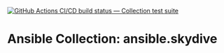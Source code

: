 [![GitHub Actions CI/CD build status — Collection test suite](https://github.com/coll-test/ansible.skydive/workflows/Collection%20test%20suite/badge.svg?branch=master)](https://github.com/coll-test/ansible.skydive/actions?query=workflow%3A%22Collection%20test%20suite%22)

Ansible Collection: ansible.skydive
=================================================